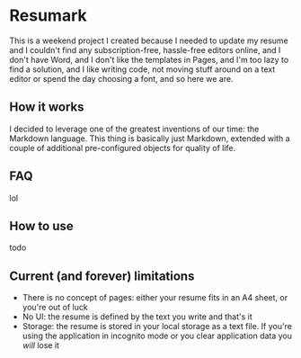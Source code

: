 # Resumark

This is a weekend project I created because I needed to update my resume and I couldn't find any subscription-free, hassle-free editors online, and I don't have Word, and I don't like the templates in Pages, and I'm too lazy to find a solution, and I like writing code, not moving stuff around on a text editor or spend the day choosing a font, and so here we are.

## How it works
I decided to leverage one of the greatest inventions of our time: the Markdown language. This thing is basically just Markdown, extended with a couple of additional pre-configured objects for quality of life.

## FAQ
lol

## How to use
todo

## Current (and forever) limitations
- There is no concept of pages: either your resume fits in an A4 sheet, or you're out of luck
- No UI: the resume is defined by the text you write and that's it
- Storage: the resume is stored in your local storage as a text file. If you're using the application in incognito mode or you clear application data you *will* lose it